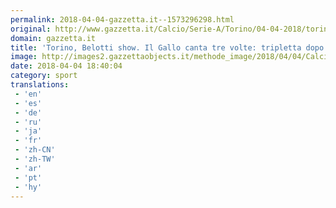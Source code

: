 ```yaml
---
permalink: 2018-04-04-gazzetta.it--1573296298.html
original: http://www.gazzetta.it/Calcio/Serie-A/Torino/04-04-2018/torino-belotti-gallo-tripletta-mazzarri-crotone-260270509542.shtml
domain: gazzetta.it
title: 'Torino, Belotti show. Il Gallo canta tre volte: tripletta dopo più di un anno'
image: http://images2.gazzettaobjects.it/methode_image/2018/04/04/Calcio/Foto%20Calcio%20-%20Trattate/2898f2323b90331debd6555959e462f8_169_xl.JPG
date: 2018-04-04 18:40:04
category: sport
translations: 
 - 'en'
 - 'es'
 - 'de'
 - 'ru'
 - 'ja'
 - 'fr'
 - 'zh-CN'
 - 'zh-TW'
 - 'ar'
 - 'pt'
 - 'hy'
---
```



